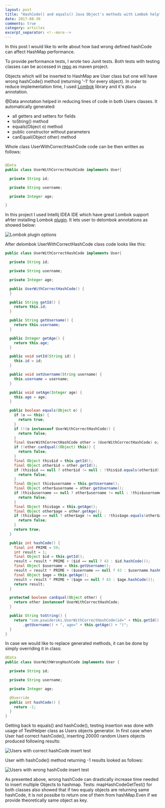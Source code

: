 ```yaml
---
layout: post
title: "HashCode() and equals() Java Object's methods with Lombok help"
date: 2017-08-30
comments: true
category: articles
excerpt_separator: <!--more-->
---
```



In this post I would like to write about how bad wrong defined hashCode can affect HashMap performance.


<!--more-->


To provide performance tests, I wrote two Junit tests. Both tests with testing classes can be accessed in [repo](https://github.com/Pszemo230/JavaExercises/tree/master/hashCodeAndEquals) as maven project.

Objects which will be inserted to HashMap are User class but one will have wrong hashCode() method (returning '-1' for every object).
In order to reduce implementation time, I used [Lombok](https://projectlombok.org/) library and it's `@Data` annotation.


@Data annotation helped in reducing lines of code in both Users classes. It automatically generated:
- all getters and setters for fields
- toString() method
- equals(Object o) method
- public constructor without parameters
- canEqual(Object other) method


Whole class UserWithCorrectHashCode code can be then written as follows:
```java

@Data
public class UserWithCorrectHashCode implements User{

  private String id;

  private String username;

  private Integer age;

}
```

In this project I used Intellij IDEA IDE which have great Lombok support afrter installing Lombok [plugin](https://plugins.jetbrains.com/plugin/6317-lombok-plugin).
It lets user to delombok annotations as showed below:


![Lombok plugin options](https://github.com/Pszemo230/Pszemo230.github.io/blob/master/assets/delombok.png?raw=true "Lombok plugin options")


After delombok UserWithCorrectHashCode class code looks like this:


```java
public class UserWithCorrectHashCode implements User{

  private String id;

  private String username;

  private Integer age;

  public UserWithCorrectHashCode() {
  }

  public String getId() {
    return this.id;
  }

  public String getUsername() {
    return this.username;
  }

  public Integer getAge() {
    return this.age;
  }

  public void setId(String id) {
    this.id = id;
  }

  public void setUsername(String username) {
    this.username = username;
  }

  public void setAge(Integer age) {
    this.age = age;
  }

  public boolean equals(Object o) {
    if (o == this) {
      return true;
    }
    if (!(o instanceof UserWithCorrectHashCode)) {
      return false;
    }
    final UserWithCorrectHashCode other = (UserWithCorrectHashCode) o;
    if (!other.canEqual((Object) this)) {
      return false;
    }
    final Object this$id = this.getId();
    final Object other$id = other.getId();
    if (this$id == null ? other$id != null : !this$id.equals(other$id)) {
      return false;
    }
    final Object this$username = this.getUsername();
    final Object other$username = other.getUsername();
    if (this$username == null ? other$username != null : !this$username.equals(other$username)) {
      return false;
    }
    final Object this$age = this.getAge();
    final Object other$age = other.getAge();
    if (this$age == null ? other$age != null : !this$age.equals(other$age)) {
      return false;
    }
    return true;
  }

  public int hashCode() {
    final int PRIME = 59;
    int result = 1;
    final Object $id = this.getId();
    result = result * PRIME + ($id == null ? 43 : $id.hashCode());
    final Object $username = this.getUsername();
    result = result * PRIME + ($username == null ? 43 : $username.hashCode());
    final Object $age = this.getAge();
    result = result * PRIME + ($age == null ? 43 : $age.hashCode());
    return result;
  }

  protected boolean canEqual(Object other) {
    return other instanceof UserWithCorrectHashCode;
  }

  public String toString() {
    return "com.pswiderski.UserWithCorrectHashCode(id=" + this.getId() + ", username=" + this
        .getUsername() + ", age=" + this.getAge() + ")";
  }
}

```

In case we would like to replace generated methods, it can be done by simply overriding it in class:


```java
@Data
public class UserWithWrongHashCode implements User {

  private String id;

  private String username;

  private Integer age;

  @Override
  public int hashCode() {
    return -1;
  }
}
```

Getting back to equals() and hashCode(), testing insertion was done with usage of TestHelper class as Users objects generator.
In first case when User had correct hashCode(), inserting 20000 random Users objects produced following results:


![Users with correct hashCode insert test](https://github.com/Pszemo230/Pszemo230.github.io/blob/master/assets/usersWithCorrectHashCodeInsertionTest.PNG?raw=true "Users with correct hashCode insert test")


User with hashCode() method returning -1 results looked as follows:


![Users with wrong hashCode insert test](https://github.com/Pszemo230/Pszemo230.github.io/blob/master/assets/usersWithWrongHashCodeInsertionTest.PNG?raw=true "Users with wrong hashCode insert test")


As presented above, wrong hashCode can drastically increase time needed to insert multiple Objects to hashmap. 
Tests: mapHashCodeGetTest() for both classes also showed that if two equaly objects are returning same hashCode, it is not possibe to return one of them from hashMap.Even if we provide theoretically same object as key. 




